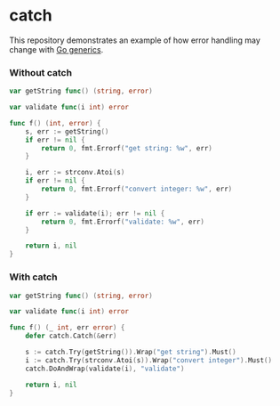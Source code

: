 catch
=====

This repository demonstrates an example of how error handling may change with [Go generics](https://go.googlesource.com/proposal/+/refs/heads/master/design/go2draft-type-parameters.md).

### Without catch
```go
var getString func() (string, error)

var validate func(i int) error

func f() (int, error) {
    s, err := getString()
    if err != nil {
        return 0, fmt.Errorf("get string: %w", err)
    }

    i, err := strconv.Atoi(s)
    if err != nil {
        return 0, fmt.Errorf("convert integer: %w", err)
    }

    if err := validate(i); err != nil {
        return 0, fmt.Errorf("validate: %w", err)
    }

    return i, nil
}
```

### With catch
```go
var getString func() (string, error)

var validate func(i int) error

func f() (_ int, err error) {
    defer catch.Catch(&err)

    s := catch.Try(getString()).Wrap("get string").Must()
    i := catch.Try(strconv.Atoi(s)).Wrap("convert integer").Must()
    catch.DoAndWrap(validate(i), "validate")

    return i, nil
}
```
